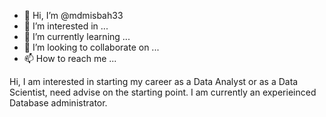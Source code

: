 - 👋 Hi, I’m @mdmisbah33
- 👀 I’m interested in ...
- 🌱 I’m currently learning ...
- 💞️ I’m looking to collaborate on ...
- 📫 How to reach me ...

<!---
mdmisbah33/mdmisbah33 is a ✨ special ✨ repository because its `README.md` (this file) appears on your GitHub profile.
You can click the Preview link to take a look at your changes.
--->
Hi, I am interested in starting my career as a Data Analyst or as a Data Scientist, need advise on the starting point. I am currently an experieinced Database administrator.
